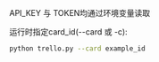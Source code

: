 API_KEY 与 TOKEN均通过环境变量读取

运行时指定card_id(--card 或 -c):

```bash
python trello.py --card example_id
```

